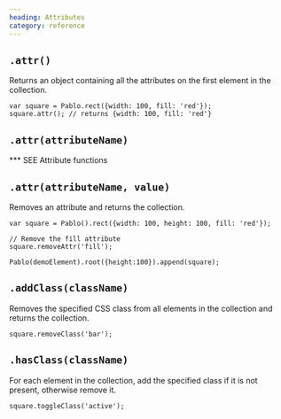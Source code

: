 ```yaml
--- 
heading: Attributes
category: reference
---
```




`.attr()`
--

Returns an object containing all the attributes on the first element in the collection.

    var square = Pablo.rect({width: 100, fill: 'red'});
    square.attr(); // returns {width: 100, fill: 'red'}


`.attr(attributeName)`
--

*** SEE Attribute functions


`.attr(attributeName, value)`
--

Removes an attribute and returns the collection.

    var square = Pablo().rect({width: 100, height: 100, fill: 'red'});

    // Remove the fill attribute
    square.removeAttr('fill');

    Pablo(demoElement).root({height:100}).append(square);


`.addClass(className)`
--

Removes the specified CSS class from all elements in the collection and returns the collection.

	square.removeClass('bar');


`.hasClass(className)`
--

For each element in the collection, add the specified class if it is not present, otherwise remove it.

	square.toggleClass('active');
